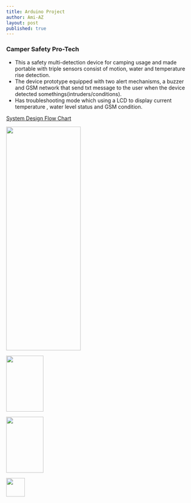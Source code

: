 ```yaml
---
title: Arduino Project
author: Ami-AZ
layout: post
published: true
---
```


<h3>Camper Safety Pro-Tech</h3>

- This a safety multi-detection device for camping usage and made portable with triple sensors consist of motion, water and temperature rise detection. 
- The device prototype equipped with two alert mechanisms, a buzzer and GSM network that send txt message to the user when the device detected somethings(intruders/conditions). 
- Has troubleshooting mode which using a LCD to display current temperature , water level status and GSM condition.

<u>System Design Flow Chart</u>
<span class="image center"><img src="{{ 'assets/images/systemdesign.PNG' | relative_url }}" alt="" /></span>

<span class="image center"><img src="{{ 'assets/images/systemdesign.PNG' | relative_url }}" alt="" width="200" height="600" /></span>


<span class="image center"><img src="{{ 'assets/images/troubleshooting.PNG' | relative_url }}" alt="" width="100" height="150" /></span>

<span class="image left"><img src="{{ 'assets/images/projectcase.PNG' | relative_url }}" alt="" width="100" height="150" /></span>

<span class="image left"><img src="{{ 'assets/images/wiringcase.PNG' | relative_url }}" alt="" width="50" height="50" /></span>
